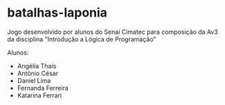 # batalhas-laponia
Jogo desenvolvido por alunos do Senai Cimatec para composição da Av3 da disciplina "Introdução a Lógica de Programação"

Alunos:
<ul>
<li>Angélia Thaís
<li>Antônio César
<li>Daniel Lima
<li>Fernanda Ferreira
<li>Katarina Ferrari
</ul>
